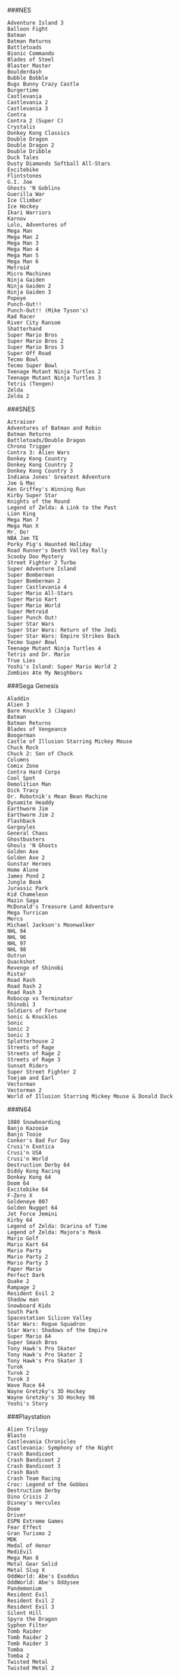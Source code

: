 ###NES

	Adventure Island 3
	Balloon Fight
	Batman
	Batman Returns
	Battletoads
	Bionic Commando
	Blades of Steel
	Blaster Master
	Boulderdash
	Bubble Bobble
	Bugs Bunny Crazy Castle
	Burgertime
	Castlevania
	Castlevania 2
	Castlevania 3
	Contra
	Contra 2 (Super C)
	Crystalis
	Donkey Kong Classics
	Double Dragon
	Double Dragon 2
	Double Dribble
	Duck Tales
	Dusty Diamonds Softball All-Stars
	Excitebike
	Flintstones
	G.I. Joe
	Ghosts 'N Goblins
	Guerilla War
	Ice Climber
	Ice Hockey
	Ikari Warriors
	Karnov
	Lolo, Adventures of
	Mega Man
	Mega Man 2
	Mega Man 3
	Mega Man 4
	Mega Man 5
	Mega Man 6
	Metroid
	Micro Machines
	Ninja Gaiden
	Ninja Gaiden 2
	Ninja Gaiden 3
	Popeye
	Punch-Out!!
	Punch-Out!! (Mike Tyson's)
	Rad Racer
	River City Ransom
	Shatterhand
	Super Mario Bros
	Super Mario Bros 2
	Super Mario Bros 3
	Super Off Road
	Tecmo Bowl
	Tecmo Super Bowl
	Teenage Mutant Ninja Turtles 2
	Teenage Mutant Ninja Turtles 3
	Tetris (Tengen)
	Zelda
	Zelda 2

###SNES

	Actraiser
	Adventures of Batman and Robin
	Batman Returns
	Battletoads/Double Dragon
	Chrono Trigger
	Contra 3: Alien Wars
	Donkey Kong Country
	Donkey Kong Country 2
	Donkey Kong Country 3
	Indiana Jones' Greatest Adventure
	Joe & Mac
	Ken Griffey's Winning Run
	Kirby Super Star
	Knights of the Round
	Legend of Zelda: A Link to the Past
	Lion King
	Mega Man 7
	Mega Man X
	Mr. Do!
	NBA Jam TE
	Porky Pig's Haunted Holiday
	Road Runner's Death Valley Rally
	Scooby Doo Mystery
	Street Fighter 2 Turbo
	Super Adventure Island
	Super Bomberman
	Super Bomberman 2
	Super Castlevania 4
	Super Mario All-Stars
	Super Mario Kart
	Super Mario World
	Super Metroid
	Super Punch Out!
	Super Star Wars
	Super Star Wars: Return of the Jedi
	Super Star Wars: Empire Strikes Back
	Tecmo Super Bowl
	Teenage Mutant Ninja Turtles 4
	Tetris and Dr. Mario
	True Lies
	Yoshi's Island: Super Mario World 2
	Zombies Ate My Neighbors

###Sega Genesis
	
	Aladdin
	Alien 3
	Bare Knuckle 3 (Japan)
	Batman
	Batman Returns
	Blades of Vengeance
	Boogerman
	Castle of Illusion Starring Mickey Mouse
	Chuck Rock
	Chuck 2: Son of Chuck
	Columns
	Comix Zone
	Contra Hard Corps
	Cool Spot
	Demolition Man
	Dick Tracy
	Dr. Robotnik's Mean Bean Machine
	Dynamite Headdy
	Earthworm Jim
	Earthworm Jim 2
	Flashback
	Gargoyles
	General Chaos
	Ghostbusters
	Ghouls 'N Ghosts
	Golden Axe
	Golden Axe 2
	Gunstar Heroes
	Home Alone
	James Pond 2
	Jungle Book
	Jurassic Park
	Kid Chameleon
	Mazin Saga
	McDonald's Treasure Land Adventure
	Mega Turrican
	Mercs
	Michael Jackson's Moonwalker
	NHL 94
	NHL 96
	NHL 97
	NHL 98
	Outrun
	Quackshot
	Revenge of Shinobi
	Ristar
	Road Rash
	Road Rash 2
	Road Rash 3
	Robocop vs Terminator
	Shinobi 3
	Soldiers of Fortune
	Sonic & Knuckles
	Sonic 
	Sonic 2
	Sonic 3
	Splatterhouse 2
	Streets of Rage
	Streets of Rage 2
	Streets of Rage 3
	Sunset Riders
	Super Street Fighter 2
	Toejam and Earl
	Vectorman
	Vectorman 2
	World of Illusion Starring Mickey Mouse & Donald Duck

###N64

	1080 Snowboarding
	Banjo Kazooie
	Banjo Tooie
	Conker's Bad Fur Day
	Crusi'n Exotica
	Crusi'n USA
	Crusi'n World
	Destruction Derby 64
	Diddy Kong Racing
	Donkey Kong 64
	Doom 64
	Excitebike 64
	F-Zero X
	Goldeneye 007
	Golden Nugget 64
	Jet Force Jemini
	Kirby 64
	Legend of Zelda: Ocarina of Time
	Legend of Zelda: Majora's Mask
	Mario Golf
	Mario Kart 64
	Mario Party
	Mario Party 2
	Mario Party 3
	Paper Mario
	Perfect Dark
	Quake 2
	Rampage 2
	Resident Evil 2
	Shadow man
	Snowboard Kids
	South Park
	Spacestation Silicon Valley
	Star Wars: Rogue Squadron
	Star Wars: Shadows of the Empire
	Super Mario 64
	Super Smash Bros
	Tony Hawk's Pro Skater
	Tony Hawk's Pro Skater 2
	Tony Hawk's Pro Skater 3
	Turok
	Turok 2
	Turok 3
	Wave Race 64
	Wayne Gretzky's 3D Hockey
	Wayne Gretzky's 3D Hockey 98
	Yoshi's Story

###Playstation

	Alien Trilogy
	Blasto
	Castlevania Chronicles
	Castlevania: Symphony of the Night
	Crash Bandicoot
	Crash Bandicoot 2
	Crash Bandicoot 3
	Crash Bash
	Crash Team Racing
	Croc: Legend of the Gobbos
	Destruction Derby
	Dino Crisis 2
	Disney's Hercules
	Doom
	Driver
	ESPN Extreme Games
	Fear Effect
	Gran Turismo 2
	MDK
	Medal of Honor
	MediEvil
	Mega Man 8
	Metal Gear Solid
	Metal Slug X
	OddWorld: Abe's Exoddus
	OddWorld: Abe's Oddysee
	Pandemonium
	Resident Evil
	Resident Evil 2
	Resident Evil 3
	Silent Hill
	Spyro the Dragon
	Syphon Filter
	Tomb Raider
	Tomb Raider 2
	Tomb Raider 3
	Tomba
	Tomba 2
	Twisted Metal
	Twisted Metal 2
